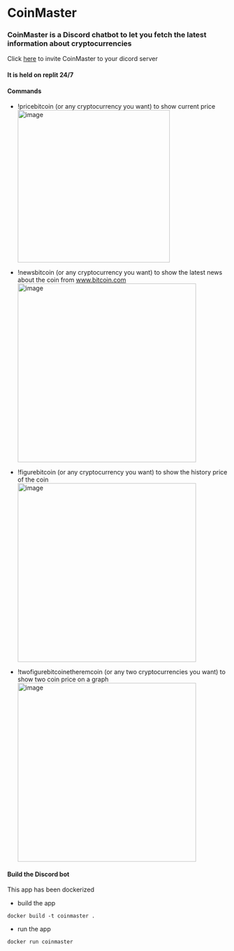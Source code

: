# CoinMaster 

### CoinMaster is a Discord chatbot to let you fetch the latest information about cryptocurrencies <br>
Click [here](https://discord.com/oauth2/authorize?client_id=985503307294466088&permissions=0&scope=bot%20applications.commands) to invite CoinMaster to your dicord server

#### It is held on replit 24/7
#### Commands
* !pricebitcoin (or any cryptocurrency you want) to show current price
  <img width="348" alt="image" src="https://github.com/user-attachments/assets/64dd98df-2663-41c9-aa81-c21fa51262c3">

* !newsbitcoin (or any cryptocurrency you want) to show the latest news about the coin from www.bitcoin.com
  <img width="408" alt="image" src="https://github.com/user-attachments/assets/2115b383-1000-4d86-8b8b-99ff31f59c43">

* !figurebitcoin (or any cryptocurrency you want) to show the history price of the coin
  <img width="408" alt="image" src="https://github.com/user-attachments/assets/c09197bc-5c4b-44ab-8336-5835ad3b0a38">

* !twofigurebitcoinetheremcoin (or any two cryptocurrencies you want) to show two coin price on a graph
  <img width="408" alt="image" src="https://github.com/user-attachments/assets/33e09ece-8585-497a-8503-9f646d4f1a7b">

#### Build the Discord bot
This app has been dockerized <br>
* build the app 
```shell
docker build -t coinmaster .
```
* run the app 
```shell
docker run coinmaster
``` 
